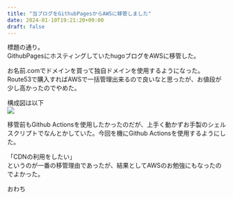 ```yaml
---
title: "当ブログをGithubPagesからAWSに移管しました"
date: 2024-01-10T19:21:20+09:00
draft: false
---
```


標題の通り。  
GithubPagesにホスティングしていたhugoブログをAWSに移管した。  

お名前.comでドメインを買って独自ドメインを使用するようになった。  
Route53で購入すればAWSで一括管理出来るので良いなと思ったが、お値段が少し高かったのでやめた。  

構成図は以下  
![](/images/20240110/SS2024-02-1713.50.44.jpg)

移管前もGithub Actionsを使用したかったのだが、上手く動かずお手製のシェルスクリプトでなんとかしていた。今回を機にGithub Actionsを使用するようにした。 

「CDNの利用をしたい」  
というのが一番の移管理由であったが、結果としてAWSのお勉強にもなったのでよかった。  

おわち

